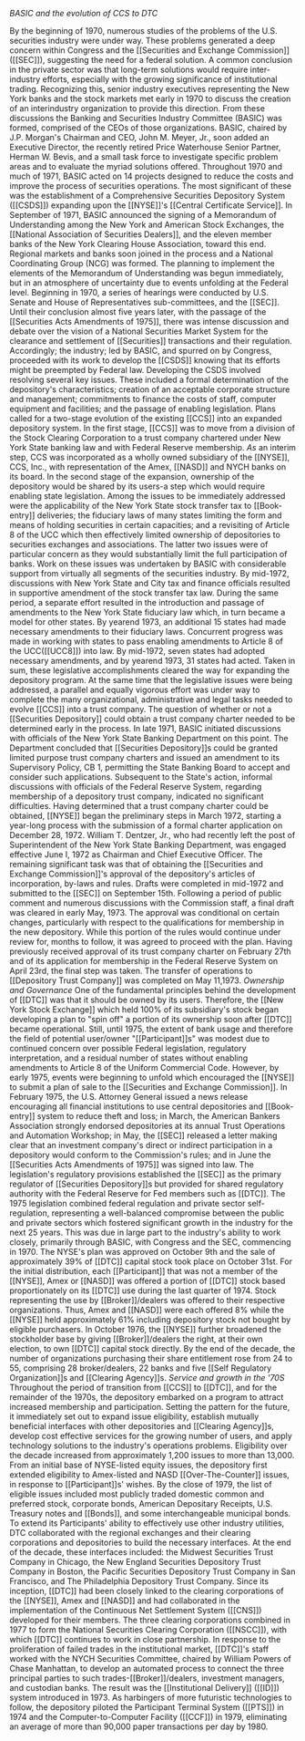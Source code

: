_BASIC and the evolution of CCS to DTC_

By the beginning of 1970, numerous studies of the problems of the U.S. securities industry were under way. These problems generated a deep concern within Congress and the [[Securities and Exchange Commission]] ([[SEC]]), suggesting the need for a federal solution. A common conclusion in the private sector was that long-term solutions would require inter-industry efforts, especially with the growing significance of institutional trading. Recognizing this, senior industry executives representing the New York banks and the stock markets met early in 1970 to discuss the creation of an interindustry organization to provide this direction. From these discussions the Banking and Securities Industry Committee (BASIC) was formed, comprised of the CEOs of those organizations. BASIC, chaired by J.P. Morgan's Chairman and CEO, John M. Meyer, Jr., soon added an Executive Director, the recently retired Price Waterhouse Senior Partner, Herman W. Bevis, and a small task force to investigate specific problem areas and to evaluate the myriad solutions offered. Throughout 1970 and much of 1971, BASIC acted on 14 projects designed to reduce the costs and improve the process of securities operations. The most significant of these was the establishment of a Comprehensive Securities Depository System ([[CSDS]]) expanding upon the [[NYSE]]'s [[Central Certificate Service]]. In September of 1971, BASIC announced the signing of a Memorandum of Understanding among the New York and American Stock Exchanges, the [[National Association of Securities Dealers]], and the eleven member banks of the New York Clearing House Association, toward this end. Regional markets and banks soon joined in the process and a National Coordinating Group (NCG) was formed. The planning to implement the elements of the Memorandum of Understanding was begun immediately, but in an atmosphere of uncertainty due to events unfolding at the Federal level. Beginning in 1970, a series of hearings were conducted by U.S. Senate and House of Representatives sub-committees, and the [[SEC]]. Until their conclusion almost five years later, with the passage of the [[Securities Acts Amendments of 1975]], there was intense discussion and debate over the vision of a National Securities Market System for the clearance and settlement of [[Securities]] transactions and their regulation. Accordingly; the industry; led by BASIC, and spurred on by Congress, proceeded with its work to develop the [[CSDS]] knowing that its efforts might be preempted by Federal law. Developing the CSDS involved resolving several key issues. These included a formal determination of the depository's characteristics; creation of an acceptable corporate structure and management; commitments to finance the costs of staff, computer equipment and facilities; and the passage of enabling legislation. Plans called for a two-stage evolution of the existing [[CCS]] into an expanded depository system. In the first stage, [[CCS]] was to move from a division of the Stock Clearing Corporation to a trust company chartered under New York State banking law and with Federal Reserve membership. _As_ an interim step, CCS was incorporated as a wholly owned subsidiary of the [[NYSE]], CCS, Inc., with representation of the Amex, [[NASD]] and NYCH banks on its board. In the second stage of the expansion, ownership of the depository would be shared by its users-a step which would require enabling state legislation. Among the issues to be immediately addressed were the applicability of the New York State stock transfer tax to [[Book-entry]] deliveries; the fiduciary laws of many states limiting the form and means of holding securities in certain capacities; and a revisiting of Article 8 of the UCC which then effectively limited ownership of depositories to securities exchanges and associations. The latter two issues were of particular concern as they would substantially limit the full participation of banks. Work on these issues was undertaken by BASIC with considerable support from virtually all segments of the securities industry. By mid-1972, discussions with New York State and City tax and finance officials resulted in supportive amendment of the stock transfer tax law. During the same period, a separate effort resulted in the introduction and passage of amendments to the New York State fiduciary law which, in turn became a model for other states. By yearend 1973, an additional 15 states had made necessary amendments to their fiduciary laws. Concurrent progress was made in working with states to pass enabling amendments to Article 8 of the UCC([[UCC8]]) into law. By mid-1972, seven states had adopted necessary amendments, and by yearend 1973, 31 states had acted. Taken in sum, these legislative accomplishments cleared the way for expanding the depository program. At the same time that the legislative issues were being addressed, a parallel and equally vigorous effort was under way to complete the many organizational, administrative and legal tasks needed to evolve [[CCS]] into a trust company. The question of whether or not a [[Securities Depository]] could obtain a trust company charter needed to be determined early in the process. In late 1971, BASIC initiated discussions with officials of the New York State Banking Department on this point. The Department concluded that [[Securities Depository]]s could be granted limited purpose trust company charters and issued an amendment to its Supervisory Policy, CB 1, permitting the State Banking Board to accept and consider such applications. Subsequent to the State's action, informal discussions with officials of the Federal Reserve System, regarding membership of a depository trust company, indicated no significant difficulties. Having determined that a trust company charter could be obtained, [[NYSE]] began the preliminary steps in March 1972, starting a year-long process with the submission of a formal charter application on December 28, 1972. William T. Dentzer, Jr., who had recently left the post of Superintendent of the New York State Banking Department, was engaged effective June I, 1972 as Chairman and Chief Executive Officer. The remaining significant task was that of obtaining the [[Securities and Exchange Commission]]'s approval of the depository's articles of incorporation, by-laws and rules. Drafts were completed in mid-1972 and submitted to the [[SEC]] on September 15th. Following a period of public comment and numerous discussions with the Commission staff, a final draft was cleared in early May, 1973. The approval was conditional on certain changes, particularly with respect to the qualifications for membership in the new depository. While this portion of the rules would continue under review for, months to follow, it was agreed to proceed with the plan. Having previously received approval of its trust company charter on February 27th and of its application for membership in the Federal Reserve System on April 23rd, the final step was taken. The transfer of operations to [[Depository Trust Company]] was completed on May 11,1973.
_Ownership_ _and_ _Governance_
One of the fundamental principles behind the development of [[DTC]] was that it should be owned by its users. Therefore, the [[New York Stock Exchange]] which held 100% of its subsidiary's stock began developing a plan to "spin off" a portion of its ownership soon after [[DTC]] became operational. Still, until 1975, the extent of bank usage and therefore the field of potential user/owner "[[Participant]]s" was modest due to continued concern over possible Federal legislation, regulatory interpretation, and a residual number of states without enabling amendments to Article 8 of the Uniform Commercial Code. However, by early 1975, events were beginning to unfold which encouraged the [[NYSE]] to submit a plan of sale to the [[Securities and Exchange Commission]]. In February 1975, the U.S. Attorney General issued a news release encouraging all financial institutions to use central depositories and [[Book-entry]] system to reduce theft and loss; in March, the American Bankers Association strongly endorsed depositories at its annual Trust Operations and Automation Workshop; in May, the [[SEC]] released a letter making clear that an investment company's direct or indirect participation in a depository would conform to the Commission's rules; and in June the [[Securities Acts Amendments of 1975]] was signed into law. The legislation's regulatory provisions established the [[SEC]] as the primary regulator of [[Securities Depository]]s but provided for shared regulatory authority with the Federal Reserve for Fed members such as [[DTC]]. The 1975 legislation combined federal regulation and private sector self-regulation, representing a well-balanced compromise between the public and private sectors which fostered significant growth in the industry for the next 25 years. This was due in large part to the industry's ability to work closely, primarily through BASIC, with Congress and the SEC, commencing in 1970. The NYSE's plan was approved on October 9th and the sale of approximately 39% of [[DTC]] capital stock took place on October 31st. For the initial distribution, each [[Participant]] that was not a member of the [[NYSE]], Amex or [[NASD]] was offered a portion of [[DTC]] stock based proportionately on its [[DTC]] use during the last quarter of 1974. Stock representing the use by [[Broker]]/dealers was offered to their respective organizations. Thus, Amex and [[NASD]] were each offered 8% while the [[NYSE]] held approximately 61% including depository stock not bought by eligible purchasers. In October 1976, the [[NYSE]] further broadened the stockholder base by giving [[Broker]]/dealers the right, at their own election, to own [[DTC]] capital stock directly. By the end of the decade, the number of organizations purchasing their share entitlement rose from 24 to 55, comprising 28 broker/dealers, 22 banks and five [[Self Regulatory Organization]]s and [[Clearing Agency]]s.
_Service_ _and_ _growth_ _in_ _the_ _'70S_
Throughout the period of transition from [[CCS]] to [[DTC]], and for the remainder of the 1970s, the depository embarked on a program to attract increased membership and participation. Setting the pattern for the future, it immediately set out to expand issue eligibility, establish mutually beneficial interfaces with other depositories and [[Clearing Agency]]s, develop cost effective services for the growing number of users, and apply technology solutions to the industry's operations problems. Eligibility over the decade increased from approximately 1,200 issues to more than 13,000. From an initial base of NYSE-listed equity issues, the depository first extended eligibility to Amex-listed and NASD [[Over-The-Counter]] issues, in response to [[Participant]]s' wishes. By the close of 1979, the list of eligible issues included most publicly traded domestic common and preferred stock, corporate bonds, American Depositary Receipts, U.S. Treasury notes and [[Bonds]], and some interchangeable municipal bonds. To extend its Participants' ability to effectively use other industry utilities, DTC collaborated with the regional exchanges and their clearing corporations and depositories to build the necessary interfaces. At the end of the decade, these interfaces included: the Midwest Securities Trust Company in Chicago, the New England Securities Depository Trust Company in Boston, the Pacific Securities Depository Trust Company in San Francisco, and The Philadelphia Depository Trust Company. Since its inception, [[DTC]] had been closely linked to the clearing corporations of the [[NYSE]], Amex and [[NASD]] and had collaborated in the implementation of the Continuous Net Settlement System ([[CNS]]) developed for their members. The three clearing corporations combined in 1977 to form the National Securities Clearing Corporation ([[NSCC]]), with which [[DTC]] continues to work in close partnership. In response to the proliferation of failed trades in the institutional market, [[DTC]]'s staff worked with the NYCH Securities Committee, chaired by William Powers of Chase Manhattan, to develop an automated process to connect the three principal parties to such trades-[[Broker]]/dealers, investment managers, and custodian banks. The result was the [[Institutional Delivery]] ([[ID]]) system introduced in 1973. As harbingers of more futuristic technologies to follow, the depository piloted the Participant Terminal System ([[PTS]]) in 1974 and the Computer-to-Computer Facility ([[CCF]]) in 1979, eliminating an average of more than 90,000 paper transactions per day by 1980.
